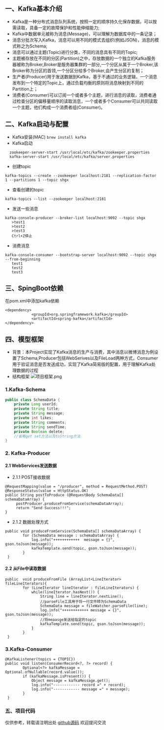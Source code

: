 ## 一、Kafka基本介绍
- Kafka是一种分布式消息队列系统，按照一定的顺序持久化保存数据，可以按需读取，具备一定的故障保护和性能伸缩能力;
- Kafka中数据单元被称为消息(Message)，可以理解为数据库中的一条记录；
- 消息分批次写入Kafka，消息可以用不同的模式去组织(例如JSON)，消息的模式称之为Schema;
- 消息可以通过主题(Topic)进行分类，不同的消息具有不同的Topic;
- 主题被存放在不同的分区(Partition)之中，存放数据的一个独立的Kafka服务器被称为Broker,Broker是服务器集群的一部分,一个分区从属于一个Broker,该Broker称为分区的首领,一个分区分给多个Broker,会产生分区的复制；
- 生产者(Producer)用于发送数据到Kafka，基于不通过的业务逻辑，一个消息发布到一个特定的Topic上，通过负载均衡的原则将消息映射到不同的Partition上；
- 消费者(Consumer)可以订阅一个或者多个主题，进行消息的读取，消费者通过检查分区的偏移量顺序的读取消息，一个或者多个Consumer可以共同读取一个主题，他们构成一个消费者组(Consumer)。
## 二、Kafka启动与配置
- Kafka安装(MAC)
```brew install kafka```
- Kafka启动
```
  zookeeper-server-start /usr/local/etc/kafka/zookeeper.properties
  kafka-server-start /usr/local/etc/kafka/server.properties
  ```
- 创建topic 
 ```
kafka-topics --create --zookeeper localhost:2181 --replication-factor 1 --partitions 1 --topic shgx
```
- 查看创建的topic 
 ```
kafka-topics --list --zookeeper localhost:2181
```
- 发送一些消息 
 ```
kafka-console-producer --broker-list localhost:9092 --topic shgx
    >test1
    >test2
    >test3
    Ctrl+Z停止
 ```
- 消费消息
 ```
kafka-console-consumer --bootstrap-server localhost:9092 --topic shgx --from-beginning
    test1
    test2
    test3
 ```
## 三、SpingBoot依赖
在pom.xml中添加kafka依赖
```
<dependency>
            <groupId>org.springframework.kafka</groupId>
            <artifactId>spring-kafka</artifactId>
</dependency>
```
## 四、模型框架
- 背景：本Project实现了Kafka消息的生产与消费，其中消息以微博消息为例设置了Schema,Producer包括WebSerives以及FileLoad两种方式，Consumer用于验证消息是否发送成功，实现了Kafka简易版的配置，用于理解Kafka处理数据的过程
- 结构框架
![项目框架.png](https://upload-images.jianshu.io/upload_images/7632302-6add2f342011d847.png?imageMogr2/auto-orient/strip%7CimageView2/2/w/1240)

### 1.Kafka-Schema
```java
public class SchemaData {
    private Long userId;
    private String title;
    private String message;
    private int likes;
    private String comments;
    private String sendTime;
    private Boolean delete;
    //省略get set方法以及toString方法
}
```
### 2. Kafka-Producer
#### 2.1 WebServices发送数据
- 2.1.1 POST接收数据
```
@RequestMapping(value = "/producer", method = RequestMethod.POST)
@ResponseStatus(value = HttpStatus.OK)
public String postToProduce (@RequestBody SchemaData[] schemaDataArray) {
     postProducer.produceFromService(schemaDataArray);
     return "Send Success!!!";
}
```
- 2.1.2 数据处理方式
```
public void produceFromService(SchemaData[] schemaDataArray) {
        for (SchemaData message : schemaDataArray) {
            log.info("++++++++++++  message = {}", gson.toJson(message));
            kafkaTemplate.send(topic, gson.toJson(message));
        }
 }
```
####  2.2 从File中读取数据
```
public  void produceFromFile (ArrayList<LineIterator> fileLineIterators){
        for (LineIterator lineIterator : fileLineIterators) {
            while(lineIterator.hasNext()) {
                String line = lineIterator.nextLine();
                //parseFile工具用于将一行文件转为SchemaData
                SchemaData message = fileWatcher.parseFile(line);
                log.info("++++++++++++ message = {}", gson.toJson(message));
                //将meaasge发送给指定的topic
                kafkaTemplate.send(topic, gson.toJson(message));
            }
        }
 }
```
### 3.Kafka-Consumer
```
@KafkaListener(topics = {TOPIC})
public void listen(ConsumerRecord<?, ?> record) {
        Optional<?> kafkaMessage = Optional.ofNullable(record.value());
        if (kafkaMessage.isPresent()) {
            Object message = kafkaMessage.get();
            log.info("------------ record =" + record);
            log.info("------------ message =" + message);
        }
 }   
```
### 五、项目代码
仅供参考，转载请注明出处
[github源码](https://github.com/guangxush/SpringBoot_Kafka)
欢迎提问交流